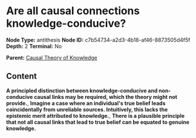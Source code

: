 # Are all causal connections knowledge-conducive?

**Node Type:** antithesis
**Node ID:** c7b54734-a2d3-4b18-af46-8873505d4f5f
**Depth:** 2
**Terminal:** No

**Parent:** [Causal Theory of Knowledge](causal-theory-of-knowledge.md)

## Content

**A principled distinction between knowledge-conducive and non-conducive causal links may be required, which the theory might not provide.**, **Imagine a case where an individual's true belief leads coincidentally from unreliable sources. Intuitively, this lacks the epistemic merit attributed to knowledge.**, **There is a plausible principle that not all causal links that lead to true belief can be equated to genuine knowledge.**
